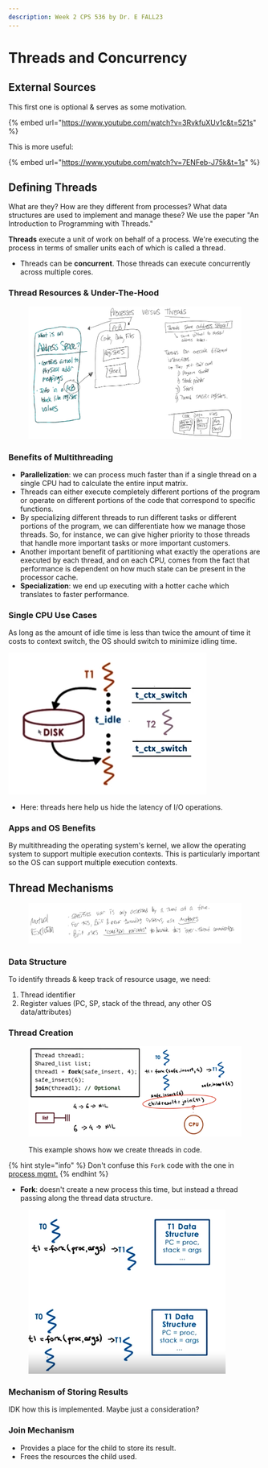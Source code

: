 ```yaml
---
description: Week 2 CPS 536 by Dr. E FALL23
---
```


# Threads and Concurrency

## External Sources

This first one is optional & serves as some motivation.

{% embed url="https://www.youtube.com/watch?v=3RvkfuXUv1c&t=521s" %}

This is more useful:

{% embed url="https://www.youtube.com/watch?v=7ENFeb-J75k&t=1s" %}

## Defining Threads

What are they? How are they different from processes? What data structures are used to implement and manage these? We use the paper "An Introduction to Programming with Threads."

**Threads** execute a unit of work on behalf of a process. We're executing the process in terms of smaller units each of which is called a thread.

* Threads can be **concurrent**. Those threads can execute concurrently across multiple cores.

### Thread Resources & Under-The-Hood

<figure><img src="../../.gitbook/assets/image (521).png" alt=""><figcaption></figcaption></figure>

### Benefits of Multithreading

* **Parallelization**: we can process much faster than if a single thread on a single CPU had to calculate the entire input matrix.
* Threads can either execute completely different portions of the program or operate on different portions of the code that correspond to specific functions.
* By specializing different threads to run different tasks or different portions of the program, we can differentiate how we manage those threads. So, for instance, we can give higher priority to those threads that handle more important tasks or more important customers.
* Another important benefit of partitioning what exactly the operations are executed by each thread, and on each CPU, comes from the fact that performance is dependent on how much state can be present in the processor cache.&#x20;
* **Specialization**: we end up executing with a hotter cache which translates to faster performance.

### Single CPU Use Cases

As long as the amount of idle time is less than twice the amount of time it costs to context switch, the OS should switch to minimize idling time.&#x20;

![](<../../.gitbook/assets/image (523).png>)

* Here: threads here help us hide the latency of I/O operations.

### Apps and OS Benefits

By multithreading the operating system's kernel, we allow the operating system to support multiple execution contexts. This is particularly important so the OS can support multiple execution contexts.

## Thread Mechanisms

<figure><img src="../../.gitbook/assets/image (557).png" alt=""><figcaption></figcaption></figure>

### **Data Structure**

To identify threads & keep track of resource usage, we need:

1. Thread identifier
2. Register values (PC, SP, stack of the thread, any other OS data/attributes)

### Thread Creation

<figure><img src="../../.gitbook/assets/image (588).png" alt=""><figcaption><p>This example shows how we create threads in code.</p></figcaption></figure>

{% hint style="info" %}
Don't confuse this `Fork` code with the one in [process mgmt.](ProcessManagement.md)
{% endhint %}

* **Fork**: doesn't create a new process this time, but instead a thread passing along the thread data structure.

<figure><img src="../../.gitbook/assets/image (558).png" alt=""><figcaption></figcaption></figure>

### Mechanism of Storing Results

IDK how this is implemented. Maybe just a consideration?

### Join Mechanism

* Provides a place for the child to store its result.
* Frees the resources the child used.

